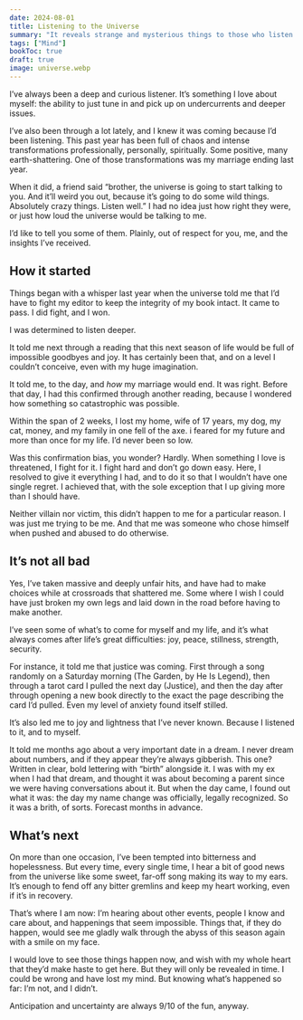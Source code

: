 ```yaml
---
date: 2024-08-01
title: Listening to the Universe
summary: "It reveals strange and mysterious things to those who listen. Here are some it shared with me."
tags: ["Mind"]
bookToc: true
draft: true
image: universe.webp
---
```


I’ve always been a deep and curious listener. It’s something I love about myself: the ability to just tune in and pick up on undercurrents and deeper issues. 

I’ve also been through a lot lately, and I knew it was coming because I’d been listening. This past year has been full of chaos and intense transformations professionally, personally, spiritually. Some positive, many earth-shattering. One of those transformations was my marriage ending last year. 

When it did, a friend said “brother, the universe is going to start talking to you. And it’ll weird you out, because it’s going to do some wild things. Absolutely crazy things. Listen well.” I had no idea just how right they were, or just how loud the universe would be talking to me.

I’d like to tell you some of them. Plainly, out of respect for you, me, and the insights I’ve received.

## How it started

Things began with a whisper last year when the universe told me that I’d have to fight my editor to keep the integrity of my book intact. It came to pass. I did fight, and I won. 

I was determined to listen deeper.

It told me next through a reading that this next season of life would be full of impossible goodbyes and joy. It has certainly been that, and on a level I couldn’t conceive, even with my huge imagination.

It told me, to the day, and *how* my marriage would end. It was right. Before that day, I had this confirmed through another reading, because I wondered how something so catastrophic was possible.

Within the span of 2 weeks, I lost my home, wife of 17 years, my dog, my cat, money, and my family in one fell of the axe. i feared for my future and more than once for my life. I’d never been so low.

Was this confirmation bias, you wonder? Hardly. When something I love is threatened, I fight for it. I fight hard and don’t go down easy. Here, I resolved to give it everything I had, and to do it so that I wouldn’t have one single regret. I achieved that, with the sole exception that I up giving more than I should have. 

Neither villain nor victim, this didn’t happen to me for a particular reason. I was just me trying to be me. And that me was someone who chose himself when pushed and abused to do otherwise.

## It’s not all bad

Yes, I’ve taken massive and deeply unfair hits, and have had to make choices while at crossroads that shattered me. Some where I wish I could have just broken my own legs and laid down in the road before having to make another.

I’ve seen some of what’s to come for myself and my life, and it’s what always comes after life’s great difficulties: joy, peace, stillness, strength, security.

For instance, it told me that justice was coming. First through a song randomly on a Saturday morning (The Garden, by He Is Legend), then through a tarot card I pulled the next day (Justice), and then the day after through opening a new book directly to the exact the page describing the card
I’d pulled. Even my level of anxiety found itself stilled.

It’s also led me to joy and lightness that I’ve never known. Because I listened to it, and to myself. 

It told me months ago about a very important date in a dream. I never dream about numbers, and if they appear they’re always gibberish. This one? Written in clear, bold lettering with “birth” alongside it. I was with my ex when I had that dream, and thought it was about becoming a parent since we were having conversations about it. But when the day came, I found out what it was: the day my name change was officially, legally recognized. So it was a brith, of sorts. Forecast months in advance.

## What’s next

On more than one occasion, I’ve been tempted into bitterness and hopelessness. But every time, every single time, I hear a bit of good news from the universe like some sweet, far-off song making its way to my ears. It’s enough to fend off any bitter gremlins and keep my heart working, even if it’s in recovery. 

That’s where I am now: I’m hearing about other events, people I know and care about, and happenings that seem impossible. Things that, if they do happen, would see me gladly walk through the abyss of this season again with a smile on my face.

I would love to see those things happen now, and wish with my whole heart that they’d make haste to get here. But they will only be revealed in time. I could be wrong and have lost my mind. But knowing what’s happened so far: I’m not, and I didn’t.

Anticipation and uncertainty are always 9/10 of the fun, anyway. 